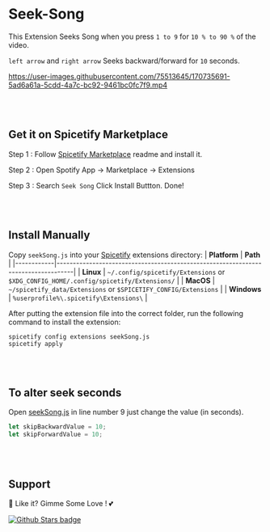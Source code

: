 # Seek-Song

This Extension Seeks Song when you press `1 to 9` for `10 % to 90 %` of the video.

`left arrow` and `right arrow` Seeks backward/forward for `10` seconds.

https://user-images.githubusercontent.com/75513645/170735691-5ad6a61a-5cdd-4a7c-bc92-9461bc0fc7f9.mp4

<br />
<br />

## Get it on Spicetify Marketplace

Step 1 : Follow [Spicetify Marketplace](https://github.com/spicetify/spicetify-marketplace) readme and install it.

Step 2 : Open Spotify App -> Marketplace -> Extensions

Step 3 : Search `Seek Song` Click Install Buttton. Done!

<br />
<br />

## Install Manually
Copy `seekSong.js` into your [Spicetify](https://github.com/spicetify/spicetify-cli) extensions directory:
| **Platform** | **Path**                                                                            |
|------------|-----------------------------------------------------------------------------------|
| **Linux**      | `~/.config/spicetify/Extensions` or `$XDG_CONFIG_HOME/.config/spicetify/Extensions/` |
| **MacOS**      | `~/spicetify_data/Extensions` or `$SPICETIFY_CONFIG/Extensions`                      |
| **Windows**    | `%userprofile%\.spicetify\Extensions\`                                              |

After putting the extension file into the correct folder, run the following command to install the extension:
```
spicetify config extensions seekSong.js
spicetify apply
```

<br />
<br />

## To alter seek seconds

Open [seekSong.js](https://github.com/Tetrax-10/Spicetify-Extensions/blob/master/Seek-Song/seekSong.js) in line number 9 just change the value (in seconds).


```javascript
let skipBackwardValue = 10;
let skipForwardValue = 10;
```

<br />
<br />

## Support
🌟 Like it? Gimme Some Love ! 💕

[![Github Stars badge](https://img.shields.io/github/stars/Tetrax-10/Spicetify-Extensions?logo=github&style=social)](https://github.com/Tetrax-10/Spicetify-Extensions)
